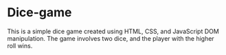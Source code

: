 # Dice-game
This is a simple dice game created using HTML, CSS, and JavaScript DOM manipulation. The game involves two dice, and the player with the higher roll wins.  
